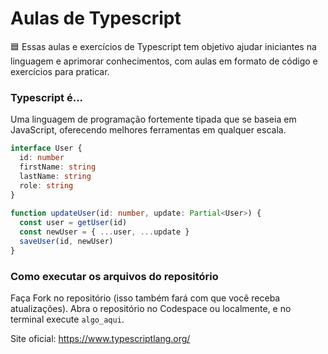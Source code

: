 # Aulas de Typescript
🟦 Essas aulas e exercícios de Typescript tem objetivo ajudar iniciantes na linguagem e aprimorar conhecimentos, com aulas em formato de código e exercícios para praticar.

### Typescript é...
Uma linguagem de programação fortemente tipada que se baseia em JavaScript, oferecendo melhores ferramentas em qualquer escala.

```ts
interface User {
  id: number
  firstName: string
  lastName: string
  role: string
}
 
function updateUser(id: number, update: Partial<User>) {
  const user = getUser(id)
  const newUser = { ...user, ...update }
  saveUser(id, newUser)
}
```

### Como executar os arquivos do repositório
Faça Fork no repositório (isso também fará com que você receba atualizações). Abra o repositório no Codespace ou localmente, e no terminal execute `algo_aqui`.

Site oficial: <a href="https://www.typescriptlang.org/" target="_blank">https://www.typescriptlang.org/</a>

